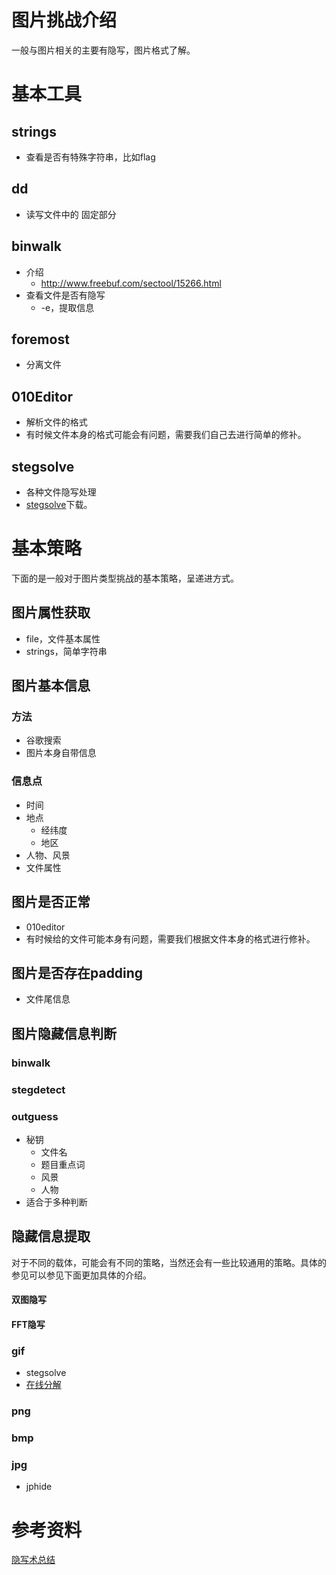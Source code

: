 # 图片挑战介绍

一般与图片相关的主要有隐写，图片格式了解。

# 基本工具

## strings

- 查看是否有特殊字符串，比如flag

## dd

- 读写文件中的  固定部分

## binwalk

- 介绍
  - http://www.freebuf.com/sectool/15266.html
- 查看文件是否有隐写
  - -e，提取信息

## foremost

- 分离文件

## 010Editor

- 解析文件的格式
- 有时候文件本身的格式可能会有问题，需要我们自己去进行简单的修补。

## stegsolve

- 各种文件隐写处理
- [stegsolve](http://www.caesum.com/handbook/Stegsolve.jar)下载。

# 基本策略

下面的是一般对于图片类型挑战的基本策略，呈递进方式。

## 图片属性获取

- file，文件基本属性
- strings，简单字符串

## 图片基本信息

### 方法

- 谷歌搜索
- 图片本身自带信息

### 信息点

- 时间
- 地点
  - 经纬度
  - 地区
- 人物、风景
- 文件属性

## 图片是否正常

- 010editor
- 有时候给的文件可能本身有问题，需要我们根据文件本身的格式进行修补。

## 图片是否存在padding

- 文件尾信息

## 图片隐藏信息判断

### binwalk

### stegdetect

### outguess

- 秘钥
  - 文件名
  - 题目重点词
  - 风景
  - 人物
- 适合于多种判断

## 隐藏信息提取

对于不同的载体，可能会有不同的策略，当然还会有一些比较通用的策略。具体的参见可以参见下面更加具体的介绍。

#### 双图隐写

#### FFT隐写

### gif

- stegsolve
- [在线分解](http://zh.bloggif.com/gif-extract)

### png

### bmp

### jpg

- jphide

# 参考资料

[隐写术总结](http://www.tuicool.com/articles/mu6Jv2)
